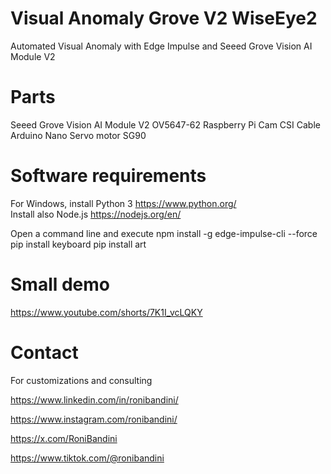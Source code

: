 # Visual Anomaly Grove V2 WiseEye2

Automated Visual Anomaly with Edge Impulse and Seeed Grove Vision AI Module V2

# Parts

Seeed Grove Vision AI Module V2
OV5647-62 Raspberry Pi Cam
CSI Cable
Arduino Nano
Servo motor SG90

# Software requirements

For Windows, install Python 3 https://www.python.org/  
Install also Node.js https://nodejs.org/en/ 

Open a command line and execute 
npm install -g edge-impulse-cli --force 
pip install keyboard
pip install art

# Small demo

https://www.youtube.com/shorts/7K1I_vcLQKY

# Contact

For customizations and consulting 

https://www.linkedin.com/in/ronibandini/

https://www.instagram.com/ronibandini/

https://x.com/RoniBandini

https://www.tiktok.com/@ronibandini
